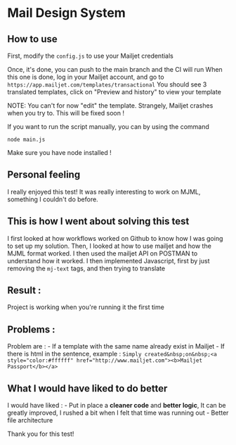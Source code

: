 # Mail Design System


## How to use

First, modify the `config.js` to use your Mailjet credentials

Once, it's done, you can push to the main branch and the CI will run
When this one is done, log in your Mailjet account, and go to `https://app.mailjet.com/templates/transactional`
You should see 3 translated templates, click on "Preview and history" to view your template

NOTE: You can't for now "edit" the template. Strangely, Mailjet crashes when you try to. This will be fixed soon !


If you want to run the script manually, you can by using the command

`node main.js`

Make sure you have node installed !


## Personal feeling

I really enjoyed this test! It was really interesting to work on MJML, something I couldn't do before.


## This is how I went about solving this test

I first looked at how workflows worked on Github to know how I was going to set up my solution.
Then, I looked at how to use mailjet and how the MJML format worked.
I then used the mailjet API on POSTMAN to understand how it worked.
I then implemented Javascript, first by just removing the `mj-text` tags, and then trying to translate


## Result :

Project is working when you're running it the first time


## Problems : 

Problem are :
    - If a template with the same name already exist in Mailjet
    - If there is html in the sentence, example : `Simply created&nbsp;on&nbsp;<a style="color:#ffffff" href="http://www.mailjet.com"><b>Mailjet Passport</b></a>`


## What I would have liked to do better

I would have liked :
    - Put in place a **cleaner code** and **better logic**, It can be greatly improved, I rushed a bit when I felt that time was running out
    - Better file architecture

Thank you for this test! 
